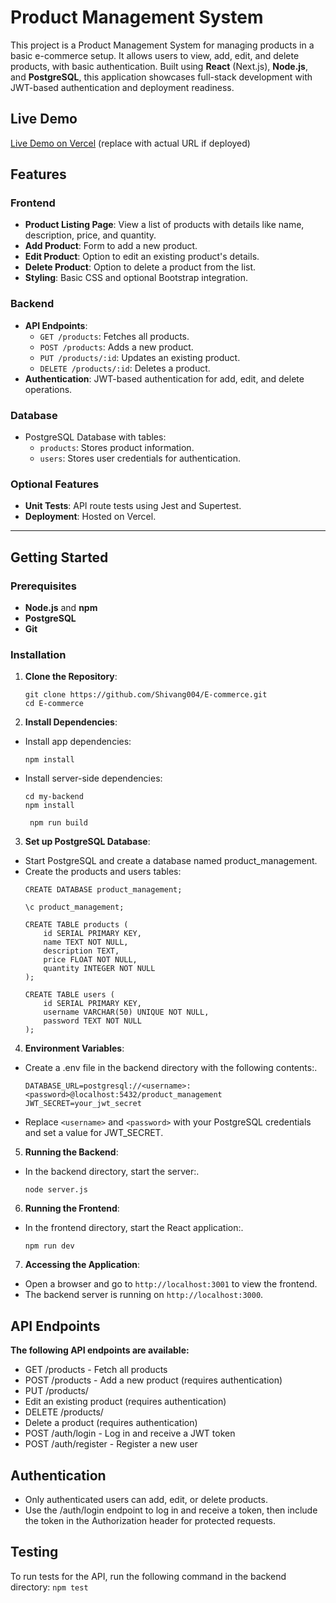 # Product Management System

This project is a Product Management System for managing products in a basic e-commerce setup. It allows users to view, add, edit, and delete products, with basic authentication. Built using **React** (Next.js), **Node.js**, and **PostgreSQL**, this application showcases full-stack development with JWT-based authentication and deployment readiness.

## Live Demo

[Live Demo on Vercel](https://your-app-url.vercel.app) (replace with actual URL if deployed)

## Features

### Frontend
- **Product Listing Page**: View a list of products with details like name, description, price, and quantity.
- **Add Product**: Form to add a new product.
- **Edit Product**: Option to edit an existing product's details.
- **Delete Product**: Option to delete a product from the list.
- **Styling**: Basic CSS and optional Bootstrap integration.

### Backend
- **API Endpoints**:
  - `GET /products`: Fetches all products.
  - `POST /products`: Adds a new product.
  - `PUT /products/:id`: Updates an existing product.
  - `DELETE /products/:id`: Deletes a product.
- **Authentication**: JWT-based authentication for add, edit, and delete operations.

### Database
- PostgreSQL Database with tables:
  - `products`: Stores product information.
  - `users`: Stores user credentials for authentication.

### Optional Features
- **Unit Tests**: API route tests using Jest and Supertest.
- **Deployment**: Hosted on Vercel.

---

## Getting Started

### Prerequisites

- **Node.js** and **npm**
- **PostgreSQL**
- **Git**

### Installation

1. **Clone the Repository**:
   ```
   git clone https://github.com/Shivang004/E-commerce.git
   cd E-commerce
   ```
2. **Install Dependencies**:
- Install app dependencies:
    ```
    npm install
    ```

- Install server-side dependencies:
    ```
    cd my-backend
    npm install
    ```
   ```
    npm run build
    ```

3. **Set up PostgreSQL Database**:
- Start PostgreSQL and create a database named product_management.
- Create the products and users tables:
    ```
    CREATE DATABASE product_management;

    \c product_management;

    CREATE TABLE products (
        id SERIAL PRIMARY KEY,
        name TEXT NOT NULL,
        description TEXT,
        price FLOAT NOT NULL,
        quantity INTEGER NOT NULL
    );

    CREATE TABLE users (
        id SERIAL PRIMARY KEY,
        username VARCHAR(50) UNIQUE NOT NULL,
        password TEXT NOT NULL
    );
    ```

4. **Environment Variables**:
- Create a .env file in the backend directory with the following contents:.
    ```
    DATABASE_URL=postgresql://<username>:<password>@localhost:5432/product_management
    JWT_SECRET=your_jwt_secret
    ```
- Replace ```<username>``` and ```<password>``` with your PostgreSQL credentials and set a value for JWT_SECRET.

5. **Running the Backend**:
- In the backend directory, start the server:.
    ```
    node server.js
    ```
6. **Running the Frontend**:
- In the frontend directory, start the React application:.
    ```
    npm run dev
    ```
7. **Accessing the Application**:
- Open a browser and go to ```http://localhost:3001``` to view the frontend.
- The backend server is running on ```http://localhost:3000```.

## API Endpoints
**The following API endpoints are available:**
- GET /products - Fetch all products
- POST /products - Add a new product (requires authentication)
- PUT /products/
- Edit an existing product (requires authentication)
- DELETE /products/
- Delete a product (requires authentication)
- POST /auth/login - Log in and receive a JWT token
- POST /auth/register - Register a new user

## Authentication
- Only authenticated users can add, edit, or delete products.
- Use the /auth/login endpoint to log in and receive a token, then include the token in the Authorization header for protected requests.

## Testing
To run tests for the API, run the following command in the backend directory:
    ```
    npm test
    ```
